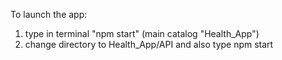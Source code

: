 To launch the app:
1. type in terminal "npm start" (main catalog "Health_App")
2. change directory to Health_App/API and also type npm start
